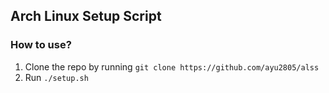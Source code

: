 ## Arch Linux Setup Script

### How to use?
1. Clone the repo by running `git clone https://github.com/ayu2805/alss`
2. Run `./setup.sh`

